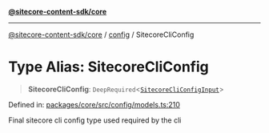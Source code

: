 [**@sitecore-content-sdk/core**](../../README.md)

***

[@sitecore-content-sdk/core](../../README.md) / [config](../README.md) / SitecoreCliConfig

# Type Alias: SitecoreCliConfig

> **SitecoreCliConfig**: `DeepRequired`\<[`SitecoreCliConfigInput`](SitecoreCliConfigInput.md)\>

Defined in: [packages/core/src/config/models.ts:210](https://github.com/Sitecore/content-sdk/blob/7431276a7299d7d9f331859c62da70341d8eed40/packages/core/src/config/models.ts#L210)

Final sitecore cli config type used required by the cli
